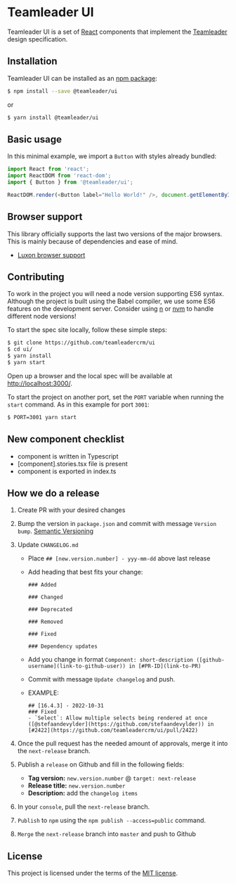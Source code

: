 # Teamleader UI

Teamleader UI is a set of [React](http://facebook.github.io/react/) components that implement the [Teamleader](https://www.teamleader.eu) design specification.

## Installation

Teamleader UI can be installed as an [npm package](https://www.npmjs.com/package/@teamleader/ui):

```bash
$ npm install --save @teamleader/ui
```

or

```bash
$ yarn install @teamleader/ui
```

## Basic usage

In this minimal example, we import a `Button` with styles already bundled:

```js
import React from 'react';
import ReactDOM from 'react-dom';
import { Button } from '@teamleader/ui';

ReactDOM.render(<Button label="Hello World!" />, document.getElementById('app'));
```

## Browser support

This library officially supports the last two versions of the major browsers. This is mainly because of dependencies and ease of mind.

- [Luxon browser support](https://moment.github.io/luxon/#/matrix)

## Contributing

To work in the project you will need a node version supporting ES6 syntax. Although the project is built using the Babel compiler, we use some ES6 features on the development server. Consider using [n](https://github.com/tj/n) or [nvm](https://github.com/creationix/nvm) to handle different node versions!

To start the spec site locally, follow these simple steps:

```bash
$ git clone https://github.com/teamleadercrm/ui
$ cd ui/
$ yarn install
$ yarn start
```

Open up a browser and the local spec will be available at [http://localhost:3000/](http://localhost:3000/).

To start the project on another port, set the `PORT` variable when running the `start` command.
As in this example for port `3001`:

```bash
$ PORT=3001 yarn start
```

## New component checklist

- component is written in Typescript
- [component].stories.tsx file is present
- component is exported in index.ts

## How we do a release

1.  Create PR with your desired changes
2.  Bump the version in `package.json` and commit with message `Version bump`. [Semantic Versioning](https://docs.npmjs.com/about-semantic-versioning)
3.  Update `CHANGELOG.md`

    - Place `## [new.version.number] - yyy-mm-dd` above last release
    - Add heading that best fits your change:

      ```
      ### Added

      ### Changed

      ### Deprecated

      ### Removed

      ### Fixed

      ### Dependency updates
      ```

    - Add you change in format `Component: short-description ([github-username](link-to-github-user)) in [#PR-ID](link-to-PR)`
    - Commit with message `Update changelog` and push.
    - EXAMPLE:
      ```
      ## [16.4.3] - 2022-10-31
      ### Fixed
      - `Select`: Allow multiple selects being rendered at once ([@stefaandevylder](https://github.com/stefaandevylder)) in [#2422](https://github.com/teamleadercrm/ui/pull/2422)
      ```

4.  Once the pull request has the needed amount of approvals, merge it into the `next-release` branch.
5.  Publish a `release` on Github and fill in the following fields:
    - **Tag version:** `new.version.number` @ `target: next-release`
    - **Release title:** `new.version.number`
    - **Description:** add the `changelog items`
6.  In your `console`, pull the `next-release` branch.
7.  `Publish` to `npm` using the `npm publish --access=public` command.
8.  `Merge` the `next-release` branch into `master` and push to Github

## License

This project is licensed under the terms of the [MIT license](https://github.com/teamleadercrm/ui/blob/master/LICENSE).
